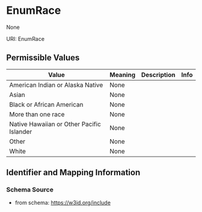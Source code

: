 # EnumRace

None

URI: EnumRace

## Permissible Values

| Value | Meaning | Description | Info |
| --- | --- | --- | --- |
| American Indian or Alaska Native | None |  | |
| Asian | None |  | |
| Black or African American | None |  | |
| More than one race | None |  | |
| Native Hawaiian or Other Pacific Islander | None |  | |
| Other | None |  | |
| White | None |  | |


## Identifier and Mapping Information







### Schema Source


* from schema: https://w3id.org/include



